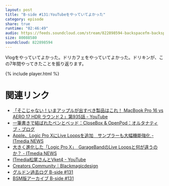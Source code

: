 ```yaml
---
layout: post
title: "B-side #131:YouTubeをやっていてよかった"
category: episode
share: true
runtime: "02:46:49"
audio: https://feeds.soundcloud.com/stream/822898594-backspacefm-backspacefm-b131.mp3
size: 80088580
soundcloud: 822898594
---
```


Vlogをやっていてよかった。ドリカフェをやっていてよかった。ドリキンが、この7年間やってきたことを振り返ります。

{% include player.html %}

# 関連リンク
* [「そこじゃない！いまアップルが出すべき製品はこれ！ MacBook Pro 16 vs AERO 17 HDR ラウンド２」第935話 - YouTube](https://www.youtube.com/watch?v=cyUbPZ3kRuM)
* [一筆書きで結ばれたペンとベッド：CloseBox & OpenPod：オルタナティブ・ブログ](https://blogs.itmedia.co.jp/closebox/2013/07/post-31bb.html)
* [Apple、Logic Pro XにLive Loopsを追加　サンプラーも大幅機能強化 - ITmedia NEWS](https://www.itmedia.co.jp/news/articles/2005/12/news134.html)
* [大きく進化した「Logic Pro X」　GarageBandのLive Loopsと何が違うのか？ - ITmedia NEWS](https://www.itmedia.co.jp/news/articles/2005/14/news090.html)
* [ ITmedia松尾さんとVket4 - YouTube](https://www.youtube.com/watch?v=vpuJSTmTJTw)
* [Creators Community｜Blackmagicdesign](https://bmduser.jp/training/detail.php?p=p00000117)
* [グルドン過去ログ B-side #131](https://rbtnn.github.io/mstdn-picker/?instance=mstdn.guru&since_id=104166647972751999&max_id=104167410321921206)
* [BSM版アーカイブ B-side #131](https://note.com/backspacefm/n/nebd4e57b4246)
